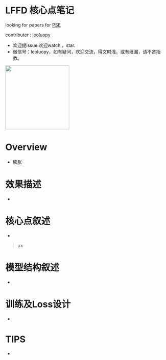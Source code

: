 

# LFFD 核心点笔记

looking for papers for [PSE](https://arxiv.org/abs/1806.02559)

contributer : [leoluopy](https://github.com/leoluopy)

+ 欢迎提issue.欢迎watch ，star.
+ 微信号：leoluopy，如有疑问，欢迎交流，得文时浅，或有纰漏，请不吝指教。

<img width="200" height="200" src="https://github.com/leoluopy/paper_discussing/blob/master/wechat_id.jpeg"/>


# Overview
+ 膨胀

# 效果描述
+ 

# 核心点叙述
+ 
> xx


# 模型结构叙述
+ 

# 训练及Loss设计
+  

# TIPS
+ 



